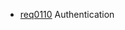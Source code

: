 * [req0110](https://github.com/DomainDrivenArchitecture/ddaRequirement/blob/master/en/requirements/req0110.md) Authentication